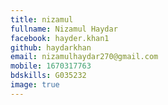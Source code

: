```yaml
---
title: nizamul
fullname: Nizamul Haydar
facebook: hayder.khan1
github: haydarkhan
email: nizamulhaydar270@gmail.com  
mobile: 1670317763  
bdskills: G035232
image: true
---
```


